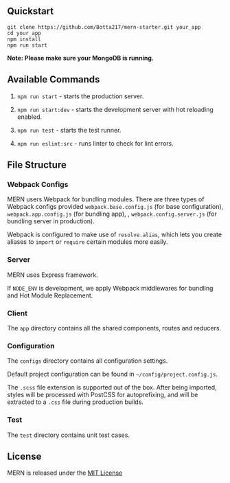 ## Quickstart
```
git clone https://github.com/Botta217/mern-starter.git your_app
cd your_app
npm install
npm run start
```
**Note: Please make sure your MongoDB is running.**

## Available Commands
1. `npm run start` - starts the production server.

2. `npm run start:dev` - starts the development server with hot reloading enabled.

3. `npm run test` - starts the test runner.

4. `npm run eslint:src` - runs linter to check for lint errors.

## File Structure
### Webpack Configs
MERN users Webpack for bundling modules. There are three types of Webpack configs provided `webpack.base.config.js` (for base configuration), `webpack.app.config.js` (for bundling app), , `webpack.config.server.js` (for bundling server in production).

Webpack is configured to make use of `resolve.alias`, which lets you create aliases to `import` or `require` certain modules more easily.

### Server
MERN uses Express framework.

If `NODE_ENV` is development, we apply Webpack middlewares for bundling and Hot Module Replacement.

### Client
The `app` directory contains all the shared components, routes and reducers.

### Configuration
The `configs` directory contains all configuration settings.

Default project configuration can be found in `~/config/project.config.js`.

The `.scss` file extension is supported out of the box. After being imported, styles will be processed with PostCSS for autoprefixing, and will be extracted to a `.css` file during production builds.

### Test
The `test` directory contains unit test cases.

## License
MERN is released under the [MIT License](https://opensource.org/licenses/MIT)
